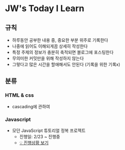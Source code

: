 # JW's Today I Learn

## 규칙

- 하루동안 공부한 내용 중, 중요한 부분 위주로 기록한다
- 나중에 읽어도 이해되게끔 상세히 작성한다
- 특정 주제의 정보가 충분히 축적되면 블로그에 포스팅한다
- 무의미한 커밋만을 위해 작성하지 않는다
- 그렇다고 많은 시간을 할애해서도 안된다 (기록을 위한 기록x)

## 분류

### HTML & css
- cascading에 관하여

### Javascript
* 모던 JavaScript 튜토리얼 정복 프로젝트
  * 진행일: 2/23 ~  진행중
  * [💡 진행상황 보기](https://www.notion.so/JavaScript-ca806d4b37004128894e5aee4bed57ad)
